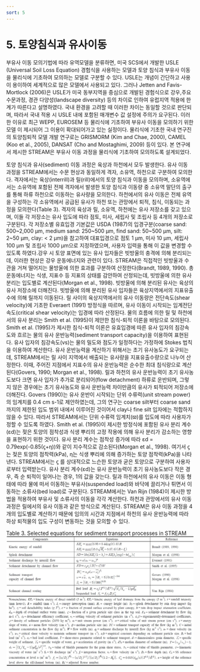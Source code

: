 ```yaml
---
sort: 5
---
```


# 5. 토양침식과 유사이동

부유사 이동 모의기법에 따라 유역모델을 분류하면, 미국 SCS에서 개발한 USLE (Universal Soil Loss Equation) 경험식을 사용하는 모델과 토양 침식과 부유사 이동을 물리식에 기초하여 모의하는 모델로 구분할 수 있다. USLE는 개념이 간단하고 사용이 용이하여 세계적으로 많은 모델에서 사용되고 있다. 그러나 Jetten and Favis-Mortlock (2006)은 USLE가 미국 동부지역을 중심으로 개발된 경험식으로 강우,주요 수문과정, 경관 다양성(landscape diversity) 등의 차이로 인하여 유럽지역 적용에 한계가 따른다고 설명하였다. 국내 환경을 고려할 때 이러한 차이는 동일할 것으로 판단되며, 따라서 국내 적용 시 USLE 내에 포함된 매개변수 값 설정에 주의가 요구된다. 이러한 이유로 최근 WEPP, EUROSEM 등 물리식에 기초하여 부유사 이동을 모의하기 위한 모델 이 제시되어 그 이용이 확대되어가고 있는 실정이다. 물리식에 기초한 국내 연구진의 토양침퇴적 모델 개발 연구로는 GRISMORM (Kim and Chae, 2000), CAMEL (Koo et al., 2005), DANSAT (Cho and Mostaghimi, 2009) 등이 있다. 본 연구에서 제시한 STREAM은 부유사 이동 과정을 물리식에 기초하여 모의하도록 설계되었다.

토양 침식과 유사(sediment) 이동 과정은 육상과 하천에서 모두 발생한다. 유사 이동 과정을 STREAM에서는 수문 현상과 동일하게 격자, 소유역, 하천으로 구분하여 모의한다. 격자에서는 육상(interrill)과 릴(rill)에서의 토양 침식과 이동을 모의하며, 소유역에서는 소유역에 포함된 전체 격자에서 발생한 토양 침식과 이동량 중 소유역 말단의 출구를 통해 하류 하천으로 이동하는 유사량을 모의한다. 하천에서의 유사 이동은 전체 유역을 구성하는 각 소유역에서 공급된 유사가 하천 또는 관망에서 퇴적, 침식, 이동되는 과정을 모의한다(Table 3). 격자의 육상과 릴, 소유역, 하천에는 유사 저장소를 갖고 있으며, 이들 각 저장소는 유사 입도에 따라 점토, 미사, 세립사 및 조립사 등 4개의 저장소로 구분된다. 각 저장소별 유효입경 기본값은 USDA (1987)의 입경구분(coarse sand:  500~2,000 μm, medium sand: 250~500 μm, find sand: 50~500 μm, silt: 2~50 μm, clay: < 2 μm)을 참고하여 대표입경으로 점토 1 μm, 미사 10 μm, 세립사 100 μm 및 조립사 1000 μm으로 지정하였으며, 사용자 입력을 통해 이 값을 변경할 수 있도록 하였다.강우 시 토양 표면에 있는 유사 입자들은 빗방울의 충격에 의해 분리되는데, 이러한 현상은 강우 운동에너지와 관련이 있다. STREAM은 직접적인 빗방울과 수관을 거쳐 떨어지는 물방울에 의한 효과를 구분하여 산정한다(Brandt, 1989, 1990). 총 운동에너지는 식생, 지표수 등 지표의 상태를 감안하여 산정되는데, 빗방울에 의한 유사 분리는 입도별로 계산된다(Morgan et al., 1998). 빗방울에 의해 분리된 유사는 육상의 유사 저장소에 더해진다. 빗방울에 의해 분리된 유사 입자들은 육상지역에서의 지표유출수에 의해 릴까지 이동된다. 릴 사이의 육상지역에서의 유사 이동량은 전단속도(shear velocity)에 기초한 Everaert (1991) 방정식을 따르며, 유사 이동이 시작되는 임계전단속도(critical shear velocity)는 입경에 따라 산정된다. 물의 흐름에 의한 릴 및 하천에서의 유사 분리는 Smith et al. (1995)이 제안한 침식-퇴적 이론을 바탕으로 모의된다. Smith et al. (1995)가 제시한 침식-퇴적 이론은 유효입경에 따른 유사 입자의 침강속도와 흐르는 물의 유사 운반능력(sediment transport capacity)을 이용하여 표현된다. 유사 입자의 침강속도(vs)는 물의 밀도와 점도가 일정하다는 가정하에 Stokes 법칙을 이용하여 계산한다. 유사 운반능력을 계산하기 위해서는 초기 유사농도가 요구되는데, STREAM에서는 릴 사이 지역에서 배출되는 유사량을 지표유출수량으로 나누어 산정한다. 이때, 주어진 지점에서 지표수의 유사 운반능력은 순수한 최대 침식량으로 계산된다(Govers, 1990; Morgan et al., 1998). 릴과 하천의 유사 운반능력이 초기 유사농도보다 크면 유사 입자가 추가로 분리되어(flow detachment) 하류로 운반되며, 그렇지 않은 경우에는 초기 유사농도와 유사 운반능력 차이만큼의 유사가 퇴적되어 저장소에 더해진다. Govers (1990)는 유사 운반이 시작되는 단위 수류력(unit stream power)의 임계치를 0.4 cm s-1로 제안하였는데, 그의 연구는 coarse silt부터 coarse sand까지의 제한된 입도 범위 내에서 이루어진 것이어서 clay나 fine silt 입자에는 적합하지 않을 수 있다. 따라서 STREAM에서는 단위 수류력 임계치(ϖ)를 입도에 따라 사용자가 정할 수 있도록 하였다. Smith et al. (1995)이 제시한 방정식에 포함된 유사 분리 계수(εd)는 젖은 토양의 점착성과 식생 뿌리의 고정 작용에 의해 유사 분리가 감소하는 영향을 표현하기 위한 것이다. 유사 분리 계수는 점착성 증가에 따라 εd = 0.79exp(-0.85(ϛ+η))와 같이 지수적으로 감소된다(Morgan et al., 1998). 여기서 ϛ 는 젖은 토양의 점착력(kPa), η는 식생 뿌리에 의해 증가하는 토양 점착력(kPa)을 나타낸다. STREAM에서는 ϛ 를 상대적으로 느슨한 토양과 굳은 토양으로 구분하여 사용자로부터 입력받는다. 유사 분리 계수(εd)는 유사 운반능력이 초기 유사농도보다 작은 경우, 즉 순 퇴적이 일어나는 경우, 1의 값을 갖는다. 릴과 하천에서의 유사 이동은 이동 형태에 따라 물에 떠서 이동하는 부유사(suspended load)와 바닥에 끌리거나 튀면서 이동하는 소류사(bed load)로 구분된다. STREAM에서는 Van Rijn (1984)이 제시한 방법을 적용하여 부유사 및 소류사의 이동을 각각 계산한다. 하천과 관망에서의 유사 이동 과정은 릴에서의 유사 이동과 같은 방식으로 계산된다. STREAM은 유사 이동 과정을 4개의 입도별로 계산하기 때문에 임의의 시간과 지점에서 하천의 유사 운반능력에 따라 하상 퇴적물의 입도 구성이 변동하는 것을 모의할 수 있다.

Table 3. Selected equations for sediment transport processes in STREAM
![stream_SedimentEquations](../images/stream_SedimentEquations.JPG)